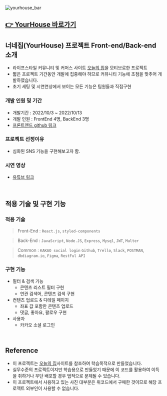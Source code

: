 ![yourhouse_bar](https://user-images.githubusercontent.com/84329979/202771505-581e6d09-b074-4b64-b6c3-368f5717a526.jpg)

## [👉 YourHouse 바로가기](https://yourhouse.pien.kr/) 

## 너네집(YourHouse) 프로젝트 Front-end/Back-end 소개

- 라이프스타일 커뮤니티 및 커머스 사이트 [오늘의 집](https://ohou.se/)을 모티브로한 프로젝트
- 짧은 프로젝트 기간동안 개발에 집중해야 하므로 커뮤니티 기능에 초점을 맞추어 개발하였습니다.
- 초기 세팅 및 시연연상에서 보이는 모든 기능은 팀원들과 직접구현

### 개발 인원 및 기간

- 개발기간 : 2022/10/3 ~ 2022/10/13
- 개발 인원 : FrontEnd 4명, BackEnd 3명
- [프론트엔드 github 링크](https://github.com/wecode-bootcamp-korea/37-2nd-yourhouse-frontend)

### 프로젝트 선정이유

- 심화된 SNS 기능을 구현해보고자 함.

### 시연 영상

- [유튜브 링크](https://youtu.be/mul_7AIbGnA)

<br>

## 적용 기술 및 구현 기능

### 적용 기술

> Front-End : `React.js`, `styled-components`

> Back-End : `JavaScript`, `Node.JS`, `Express`, `Mysql`, `JWT`, `Multer`

> Common : `KAKAO social login` `Github`, `Trello`, `Slack`, `POSTMAN`, `dbdiagram.io`, `Figma`, `RestFul API`

### 구현 기능

- 필터 & 검색 기능
  - 콘텐츠 리스트 필터 구현
  - 연관 검색어, 콘텐츠 검색 구현
- 컨텐츠 업로드 & 디테일 페이지
  - 좌표 값 포함한 콘텐츠 업로드
  - 댓글, 좋아요, 팔로우 구현
- 사용자
  - 카카오 소셜 로그인

<br>

## Reference

- 이 프로젝트는 [오늘의 집](https://ohou.se/)사이트를 참조하여 학습목적으로 만들었습니다.
- 실무수준의 프로젝트이지만 학습용으로 만들었기 때문에 이 코드를 활용하여 이득을 취하거나 무단 배포할 경우 법적으로 문제될 수 있습니다.
- 이 프로젝트에서 사용하고 있는 사진 대부분은 위코드에서 구매한 것이므로 해당 프로젝트 외부인이 사용할 수 없습니다.

